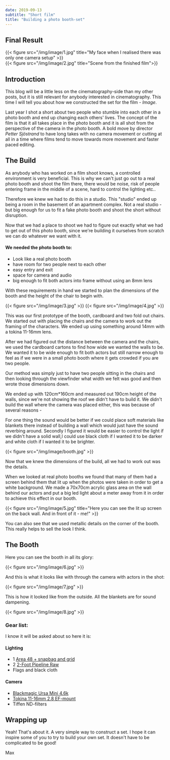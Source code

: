 ```yaml
---
date: 2019-09-13
subtitle: "Short film"
title: "Building a photo booth-set"
---
```


## Final Result

{{< figure src="/img/image/1.jpg" title="My face when I realised there was only one camera setup" >}}
<br>
{{< figure src="/img/image/2.jpg" title="Scene from the finished film">}}

## Introduction

This blog will be a little less on the cinematography-side than my other posts, but it is still relevant for anybody interested in cinematography. This time I will tell you about how we constructed the set for the film - _Image_.

Last year I shot a short about two people who stumble into each other in a photo booth and end up changing each others' lives. The concept of the film is that it all takes place in the photo booth and it is all shot from the perspective of the camera in the photo booth. A bold move by director _Petter Sjöstrand_ to have long takes with no camera movement or cutting at all in a time where films tend to move towards more movement and faster paced editing. 


## The Build

As anybody who has worked on a film shoot knows, a controlled environment is very beneficial. This is why we can't just go out to a real photo booth and shoot the film there, there would be noise, risk of people entering frame in the middle of a scene, hard to control the lighting etc..

Therefore we knew we had to do this in a studio. This "studio" ended up being a room in the basement of an apartment complex. Not a real studio - but big enough for us to fit a fake photo booth and shoot the short without disruption.

Now that we had a place to shoot we had to figure out exactly what we had to get out of this photo booth, since we're building it ourselves from scratch we can do whatever we want with it.

#### We needed the photo booth to:

* Look like a real photo booth
* have room for two people next to each other
* easy entry and exit
* space for camera and audio
* big enough to fit both actors into frame without using an 8mm lens

With these requirements in hand we started to plan the dimensions of the booth and the height of the chair to begin with. 

{{< figure src="/img/image/3.jpg" >}}
{{< figure src="/img/image/4.jpg" >}}


This was our first prototype of the booth, cardboard and two fold out chairs. We started out with placing the chairs and the camera to work out the framing of the characters. We ended up using something around 14mm with a tokina 11-16mm lens.

After we had figured out the distance between the camera and the chairs, we used the cardboard cartons to find how wide we wanted the walls to be. We wanted it to be wide enough to fit both actors but still narrow enough to feel as if we were in a small photo booth where it gets crowded if you are two people.

Our method was simply just to have two people sitting in the chairs and then looking through the viewfinder what width we felt was good and then wrote those dimensions down.

We ended up with 120cm*160cm and measured out 190cm height of the walls, since we're not showing the roof we didn't have to build it. We didn't build the wall where the camera was placed either, this was because of several reasons - 

For one thing the sound would be better if we could place soft materials like blankets there instead of building a wall which would just have the sound reverbing around. Secondly I figured it would be easier to control the light if we didn't have a solid wall,I could use black cloth if I wanted it to be darker and white cloth if I wanted it to be brighter.

{{< figure src="/img/image/booth.jpg" >}}


Now that we knew the dimensions of the build, all we had to work out was the details. 

When we looked at real photo booths we found that many of them had a screen behind them that lit up when the photos were taken in order to get a white background. We made a 70x70cm acrylic glass area on the wall behind our actors and put a big led light about a meter away from it in order to achieve this effect in our booth.


{{< figure src="/img/image/5.jpg" title="Here you can see the lit up screen on the back wall. And in front of it - me!" >}}

You can also see that we used metallic details on the corner of the booth. This really helps to sell the look I think.

## The Booth

Here you can see the booth in all its glory:

{{< figure src="/img/image/6.jpg" >}}

And this is what it looks like with through the camera with actors in the shot:

{{< figure src="/img/image/7.jpg" >}}

This is how it looked like from the outside. All the blankets are for sound dampening. 

{{< figure src="/img/image/8.jpg" >}}


### Gear list: 

I know it will be asked about so here it is:

#### Lighting
* 1 [Area 48 + snapbag and grid](https://bbsrentalsupport.com/collections/area-48)
* 2 [2-Foot Pipeline Raw](https://bbsrentalsupport.com/collections/pipeline-system)
* Flags and black cloth

#### Camera
* [Blackmagic Ursa Mini 4.6k](https://www.blackmagicdesign.com/products/blackmagicursaminipro)
* [Tokina 11-16mm 2.8 EF-mount](https://tokinalens.com/product/at_x_116_pro_dx_ii/)
* Tiffen ND-filters
  

## Wrapping up
Yeah! That's about it. A very simple way to construct a set. I hope it can inspire some of you to try to build your own set. It doesn't have to be complicated to be good!


Max